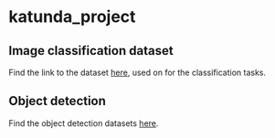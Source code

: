 # katunda_project

## Image classification dataset

Find the link to the dataset [here](https://drive.google.com/drive/folders/1FHkhw5L7qjj1ZZYOXte82Azom1NoG8J5?usp=sharing), used on for the classification tasks.

## Object detection

Find the object detection datasets [here](https://drive.google.com/drive/folders/1LX7fwbL2ejb8Lq8tiv9Gas1b249tUswR?usp=sharing).

